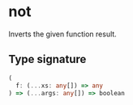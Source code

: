 # not

Inverts the given function result.

## Type signature

<!-- prettier-ignore-start -->
```typescript
(
  f: (...xs: any[]) => any
) => (...args: any[]) => boolean
```
<!-- prettier-ignore-end -->
